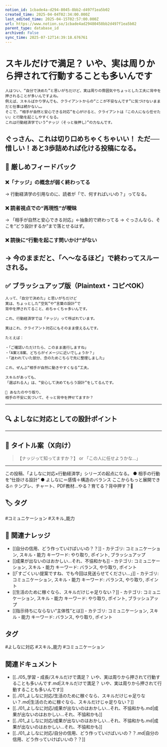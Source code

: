 ```yaml
---
notion_id: 1cbade4a-d294-8045-8bb2-d497f1ea5b02
created_time: 2025-04-04T02:34:00.000Z
last_edited_time: 2025-04-15T02:57:00.000Z
url: https://www.notion.so/1cbade4ad29480458bb2d497f1ea5b02
parent_type: database_id
archived: False
sync_time: 2025-07-12T14:39:18.676761
---
```


# スキルだけで満足？ いや、実は周りから押されて行動することも多いんです

```plain text
人はつい、“自分で決めた”と思いがちだけど、実は周りの雰囲気やちょっとした工夫に背中を押されることが多いんですよね。
例えば、スキルばかり学んでも、クライアントからの“ここが不安なんです”に気づけないままだと仕事は続かない…。
そこで、“相手が自然と安心できる対応”を心がけると、クライアントは『この人になら任せたい』と行動を起こしやすくなる。
これは行動経済学でいう“ナッジ（そっと後押し）”の力なんです。
```
ぐっさん、これは切り口めちゃくちゃいい！
ただ──惜しい！あと3歩詰めれば化ける投稿になる。
---
## 🧨 厳しめフィードバック
### ❌「ナッジ」の概念が弱く終わってる
→ 行動経済学の引用なのに、読者が「で、何すればいいの？」ってなる。
### ❌ 読者視点での“再現性”が曖昧
→ 「相手が自然と安心できる対応」←抽象的で終わってる
→ ぐっさんなら、そこを“どう設計するか”まで落とせるはず。
### ❌ 読後に“行動を起こす問いかけ”がない
→ 今のままだと、「へ〜なるほど」で終わってスルーされる。
---
## ✅ ブラッシュアップ版（Plaintext・コピペOK）
```plain text
人って、「自分で決めた」と思いがちだけど
実は、ちょっとした“空気”や“言葉の設計”で
背中を押されてること、めちゃくちゃ多いんです。

これ、行動経済学では「ナッジ」って呼ばれています。

実はこれ、クライアント対応にもそのまま使えるんです。

たとえば：

・「ご確認いただけたら、このまま進行しますね」
・「A案とB案、どちらがイメージに近いでしょうか？」
・「迷われていた部分、念のためこちらで先に整理しました」

これ、ぜんぶ“相手が自然に動きやすくなる”工夫。

スキルがあっても、
「選ばれる人」は、“安心して決めてもらう設計”をしてるんです。

📌 あなたのやり取り、
相手の不安に気づいて、そっと背中を押せてますか？
```
---
## 🔍 よしなに対応としての設計ポイント
---
## 🧲 タイトル案（X向け）
> 【ナッジって知ってますか？】
or
> 「この人に任せようかな…」
---
この投稿、「よしなに対応×行動経済学」シリーズの起点になる。
● 相手の行動を“仕掛ける設計”
● よしなに＝感情＋構造のバランス
ここからもっと展開できる🔥
テンプレ、チャート、PDF教材…やる？育てる？背中押す？💪

## 🏷️ タグ
#コミュニケーション #スキル_能力

## 🔗 関連ナレッジ
- [[自分の信用、どう作っていけばいいの？？]] - カテゴリ: コミュニケーション, スキル・能力 キーワード: やり取り, ポイント, ブラッシュアップ
- [[成果が出ないのはおかしい…それ、不協和かも]] - カテゴリ: コミュニケーション, スキル・能力 キーワード: バランス, やり取り, ポイント
- [[「すごくいい提案ですね、でも今回は見送らせてください…」]] - カテゴリ: コミュニケーション, スキル・能力 キーワード: バランス, やり取り, ポイント
- [[生活のために稼ぐなら、スキルだけじゃ足りない？]] - カテゴリ: コミュニケーション, スキル・能力 キーワード: やり取り, ポイント, ブラッシュアップ
- [[指示待ちにならない“主体性”とは]] - カテゴリ: コミュニケーション, スキル・能力 キーワード: バランス, やり取り, ポイント


## タグ

#よしなに対応 #スキル_能力 #コミュニケーション 

## 関連ドキュメント

- [[../05_学習・成長/スキルだけで満足？ いや、実は周りから押されて行動することも多いんです.md|スキルだけで満足？ いや、実は周りから押されて行動することも多いんです]]
- [[../01_よしなに対応/生活のために稼ぐなら、スキルだけじゃ足りない？.md|生活のために稼ぐなら、スキルだけじゃ足りない？]]
- [[../01_よしなに対応/成果が出ないのはおかしい…それ、不協和かも.md|成果が出ないのはおかしい…それ、不協和かも]]
- [[../01_よしなに対応/成果が出ないのはおかしい…それ、不協和かも.md|成果が出ないのはおかしい…それ、不協和かも]]
- [[../01_よしなに対応/自分の信用、どう作っていけばいいの？？.md|自分の信用、どう作っていけばいいの？？]]
